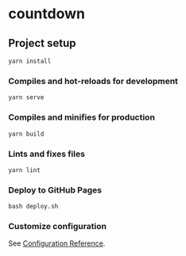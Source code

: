 # countdown

## Project setup
```
yarn install
```

### Compiles and hot-reloads for development
```
yarn serve
```

### Compiles and minifies for production
```
yarn build
```

### Lints and fixes files
```
yarn lint
```

### Deploy to GitHub Pages
```
bash deploy.sh
```

### Customize configuration
See [Configuration Reference](https://cli.vuejs.org/config/).
